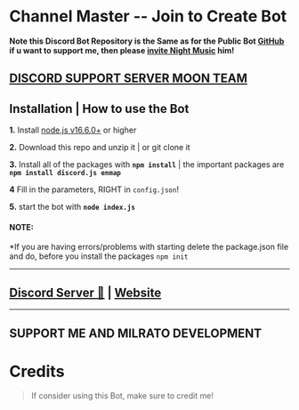 # Channel Master -- Join to Create Bot
**Note this Discord Bot Repository is the Same as for the Public Bot [GitHub](https://github.com/MoonTeam-Dev) if u want to support me, then please [invite Night Music](https://discord.com/oauth2/authorize?client_id=978770905020911686&permissions=8&scope=bot%20applications.commands) him!**

## [**DISCORD SUPPORT SERVER MOON TEAM**](https://discord.gg/SerhM4kRGe)

## Installation | How to use the Bot

 **1.** Install [node.js v16.6.0+](https://nodejs.org/api/cli.html#cli_unhandled_rejections_mode) or higher

 **2.** Download this repo and unzip it    |    or git clone it

 **3.** Install all of the packages with **`npm install`**     |  the important packages are   **`npm install discord.js enmap`**

 **4** Fill in the parameters, RIGHT in `config.json`!

 **5.** start the bot with **`node index.js`**

#### **NOTE:**

*If you are having errors/problems with starting delete the package.json file and do, before you install the packages `npm init`

***

## [Discord Server 🌙](https://discord.gg/SerhM4kRGe) | [Website](https://github.com/MoonTeam-Dev)

***

## SUPPORT ME AND MILRATO DEVELOPMENT


# Credits

> If consider using this Bot, make sure to credit me!
